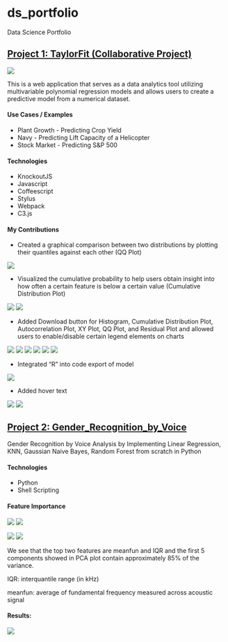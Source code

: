 # ds_portfolio
Data Science Portfolio

## [Project 1: TaylorFit (Collaborative Project)](www.taylorfit-rsa.com)
![](/images/TaylorFit.png)

This is a web application that serves as a data analytics tool utilizing multivariable polynomial regression models and allows users to create a predictive model from a numerical dataset.

#### Use Cases / Examples
* Plant Growth - Predicting Crop Yield
* Navy - Predicting Lift Capacity of a Helicopter
* Stock Market - Predicting S&P 500

#### Technologies
* KnockoutJS
* Javascript
* Coffeescript
* Stylus
* Webpack
* C3.js

#### My Contributions
* Created a graphical comparison between two distributions by plotting their quantiles against each other (QQ Plot)

![](/images/qq_plot_1.png)

* Visualized the cumulative probability to help users obtain insight into how often a certain feature is below a certain value (Cumulative Distribution Plot)

![](/images/cumulative_distribution_plot_1.png) ![](/images/cumulative_distribution_plot_2.png)

* Added Download button for Histogram, Cumulative Distribution Plot, Autocorrelation Plot, XY Plot, QQ Plot, and Residual Plot and allowed users to enable/disable certain legend elements on charts

![](/images/download_button_1.png) ![](/images/download_button_2.png) ![](/images/download_button_3.png) ![](/images/download_button_4.png) ![](/images/download_button_5.png) ![](/images/download_button_6.png)

* Integrated “R” into code export of model

![](/images/code_export.png)

* Added hover text

![](/images/mouseover_text_1.png)
![](/images/mouseover_text_2.png)

## [Project 2: Gender_Recognition_by_Voice](https://github.com/kassiwu/Gender_Recognition_by_Voice)
Gender Recognition by Voice Analysis by Implementing Linear Regression, KNN, Gaussian Naive Bayes, Random Forest from scratch in Python
#### Technologies
* Python
* Shell Scripting
#### Feature Importance

![](/images/feature_importance.png)
![](/images/pca.png)

![](/images/IQR.png) ![](/images/meanfun.png)

We see that the top two features are meanfun and IQR and the first 5 components showed in PCA plot contain approximately 85% of the variance.

IQR: interquantile range (in kHz)

meanfun: average of fundamental frequency measured across acoustic signal

#### Results:
![](/images/model_results.png)
